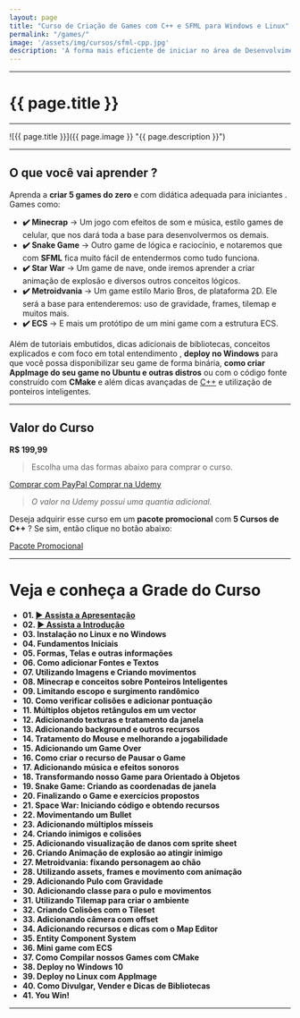 ```yaml
---
layout: page
title: "Curso de Criação de Games com C++ e SFML para Windows e Linux"
permalink: "/games/"
image: '/assets/img/cursos/sfml-cpp.jpg'
description: 'A forma mais eficiente de iniciar no área de Desenvolvimento de Games.'
---
```


---

# {{ page.title }}

---

![{{ page.title }}]({{ page.image }} "{{ page.description }}")

---

## O que você vai aprender ? 
Aprenda a **criar 5 games do zero** e com didática adequada para iniciantes . Games como:
+ **✔️  Minecrap**     → Um jogo com efeitos de som e música, estilo games de celular, que nos dará toda a base para desenvolvermos os demais.
+ **✔️  Snake Game**   → Outro game de lógica e raciocínio, e notaremos que com **SFML** fica muito fácil de entendermos como tudo funciona.
+ **✔️  Star War**     → Um game de nave, onde iremos aprender a criar animação de explosão e diversos outros conceitos lógicos.
+ **✔️  Metroidvania** →  Um game estilo Mario Bros, de plataforma 2D. Ele será a base para entenderemos: uso de gravidade, frames, tilemap e muitos mais.
+ **✔️  ECS**          → E mais um protótipo de um mini game com a estrutura ECS.

Além de tutoriais embutidos, dicas adicionais de bibliotecas, conceitos explicados e com foco em total entendimento , **deploy no Windows** para que você possa disponibilizar seu game de forma binária, **como criar AppImage do seu game no Ubuntu e outras distros** ou com o código fonte construído com **CMake** e além dicas avançadas de [C++](https://terminalroot.com.br/cpp) e utilização de ponteiros inteligentes.

---

## Valor do Curso
**R$ 199,99**
> Escolha uma das formas abaixo para comprar o curso.

<a href="https://cutt.ly/devsfml" class="btn btn-lg btn-info btn-block my-2 py-3">
  <i class="fab fa-paypal"></i> Comprar com PayPal
</a>

<a href="https://cutt.ly/devgames" class="btn btn-lg btn-danger btn-block my-2 py-3">
  <i class="fas fa-graduation-cap"></i> Comprar na Udemy
</a>

> *O valor na Udemy possui uma quantia adicional.*

Deseja adquirir esse curso em um **pacote promocional** com **5 Cursos de C++** ? Se sim, então clique no botão abaixo:

<a href="https://terminalroot.com.br/promo" class="btn btn-lg btn-success btn-block my-2 py-3">
  <i class="fa-solid fa-circle-dollar"></i> Pacote Promocional
</a>

---

# Veja e conheça a Grade do Curso
+ **01. [▶️  Assista a Apresentação](https://www.youtube.com/watch?v=klgcdj_Lq5U)**
+ **02. [▶️  Assista a Introdução](https://www.youtube.com/watch?v=GU6TG-QSVgk)**
+ **03. Instalação no Linux e no Windows**
+ **04. Fundamentos Iniciais**
+ **05. Formas, Telas e outras informações**
+ **06. Como adicionar Fontes e Textos**
+ **07. Utilizando Imagens e Criando movimentos**
+ **08. Minecrap e conceitos sobre Ponteiros Inteligentes**
+ **09. Limitando escopo e surgimento randômico**
+ **10. Como verificar colisões e adicionar pontuação**
+ **11. Múltiplos objetos retângulos em um vector**
+ **12. Adicionando texturas e tratamento da janela**
+ **13. Adicionando background e outros recursos**
+ **14. Tratamento do Mouse e melhorando a jogabilidade**
+ **15. Adicionando um Game Over**
+ **16. Como criar o recurso de Pausar o Game**
+ **17. Adicionando música e efeitos sonoros**
+ **18. Transformando nosso Game para Orientado à Objetos**
+ **19. Snake Game: Criando as coordenadas de janela**
+ **20. Finalizando o Game e exercícios propostos**
+ **21. Space War: Iniciando código e obtendo recursos**
+ **22. Movimentando um Bullet**
+ **23. Adicionando múltiplos mísseis**
+ **24. Criando inimigos e colisões**
+ **25. Adicionando visualização de danos com sprite sheet**
+ **26. Criando Animação de explosão ao atingir inimigo**
+ **27. Metroidvania: fixando personagem ao chão**
+ **28. Utilizando assets, frames e movimento com animação**
+ **29. Adicionando Pulo com Gravidade**
+ **30. Adicionando classe para o pulo e movimentos**
+ **31. Utilizando Tilemap para criar o ambiente**
+ **32. Criando Colisões com o Tileset**
+ **33. Adicionando câmera com offset**
+ **34. Adicionando recursos e dicas com o Map Editor**
+ **35. Entity Component System**
+ **36. Mini game com ECS**
+ **37. Como Compilar nossos Games com CMake**
+ **38. Deploy no Windows 10**
+ **39. Deploy no Linux com AppImage**
+ **40. Como Divulgar, Vender e Dicas de Bibliotecas**
+ **41. You Win!**


---

